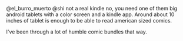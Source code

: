 @el_burro_muerto @shi not a real kindle no, you need one of them big android tablets with a color screen and a kindle app. Around about 10 inches of tablet is enough to be able to read american sized comics.

I've been through a lot of humble comic bundles that way.